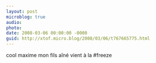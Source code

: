 ```yaml
---
layout: post
microblog: true
audio: 
photo: 
date: 2008-03-06 00:00:00 -0000
guid: http://xtof.micro.blog/2008/03/06/t767665775.html
---
```

cool maxime mon fils aîné vient à la #freeze
